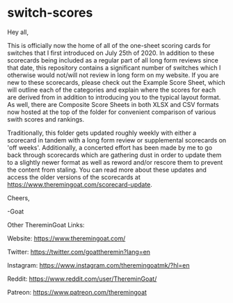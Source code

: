 # switch-scores
Hey all,

This is officially now the home of all of the one-sheet scoring cards for switches that I first introduced on July 25th of 2020. In addition to these scorecards being included as a regular part of all long form reviews since that date, this repository contains a significant number of switches which I otherwise would not/will not review in long form on my website. If you are new to these scorecards, please check out the Example Score Sheet, which will outline each of the categories and explain where the scores for each are derived from in addition to introducing you to the typical layout format. As well, there are Composite Score Sheets in both XLSX and CSV formats now hosted at the top of the folder for convenient comparison of various swith scores and rankings.

Traditionally, this folder gets updated roughly weekly with either a scorecard in tandem with a long form review or supplemental scorecards on 'off weeks'. Additionally, a concerted effort has been made by me to go back through scorecards which are gathering dust in order to update them to a slightly newer format as well as reword and/or rescore them to prevent the content from staling. You can read more about these updates and access the older versions of the scorecards at https://www.theremingoat.com/scorecard-update. 

Cheers, 

-Goat


Other ThereminGoat Links:

Website: https://www.theremingoat.com/

Twitter: https://twitter.com/goattheremin?lang=en

Instagram: https://www.instagram.com/theremingoatmk/?hl=en

Reddit: https://www.reddit.com/user/ThereminGoat/

Patreon: https://www.patreon.com/theremingoat

